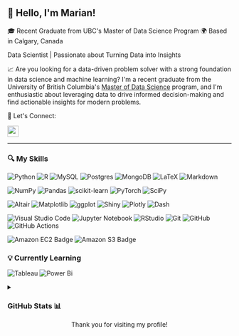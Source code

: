 ## 👋 Hello, I'm Marian!

🎓 Recent Graduate from UBC's Master of Data Science Program
🌍 Based in Calgary, Canada

Data Scientist | Passionate about Turning Data into Insights

📈 Are you looking for a data-driven problem solver with a strong foundation in data science and machine learning? I'm a recent graduate from the University of British Columbia's [Master of Data Science](https://github.com/UBC-MDS) program, and I'm enthusiastic about leveraging data to drive informed decision-making and find actionable insights for modern problems.

🤝 Let's Connect:

 <a href="https://linkedin.com/in/marianagyby/" target="_blank"><img height="25" src = "https://img.shields.io/badge/-LinkedIn-0e76a8?style=for-the-badge&logo=Linkedin&logoColor=white"></a>
</p>
  
----

### 🔍 My Skills

![Python](https://img.shields.io/badge/Python-3670A0?style=for-the-badge&logo=Python&logoColor=ffdd54)
![R](https://img.shields.io/badge/R-%23276DC3.svg?style=for-the-badge&logo=R&logoColor=white)
![MySQL](https://img.shields.io/badge/mysql-%2300f.svg?style=for-the-badge&logo=mysql&logoColor=white)
![Postgres](https://img.shields.io/badge/postgres-%23316192.svg?style=for-the-badge&logo=postgresql&logoColor=white)
![MongoDB](https://img.shields.io/badge/-MongoDB-47A248?style=for-the-badge&logo=mongodb&logoColor=white)
![LaTeX](https://img.shields.io/badge/LaTeX-%23008080.svg?style=for-the-badge&logo=LaTeX&logoColor=white)
![Markdown](https://img.shields.io/badge/Markdown-%23000000.svg?style=for-the-badge&logo=Markdown&logoColor=white)

![NumPy](https://img.shields.io/badge/numpy-%23013243.svg?style=for-the-badge&logo=numpy&logoColor=white)
![Pandas](https://img.shields.io/badge/pandas-%23150458.svg?style=for-the-badge&logo=pandas&logoColor=white)
![scikit-learn](https://img.shields.io/badge/scikit--learn-%23F7931E.svg?style=for-the-badge&logo=scikit-learn&logoColor=white)
![PyTorch](https://img.shields.io/badge/PyTorch-%23EE4C2C.svg?style=for-the-badge&logo=PyTorch&logoColor=white)
![SciPy](https://img.shields.io/badge/SciPy-%230C55A5.svg?style=for-the-badge&logo=scipy&logoColor=%white)

![Altair](https://img.shields.io/badge/Altair-%23F98C44.svg?style=for-the-badge&logo=Altair&logoColor=white)
![Matplotlib](https://img.shields.io/badge/Matplotlib-%23ffffff.svg?style=for-the-badge&logo=Matplotlib&logoColor=black)
![ggplot](https://img.shields.io/badge/ggplot2-%23276DC3.svg?style=for-the-badge&logo=ggplot2&logoColor=white)
![Shiny](https://img.shields.io/badge/Shiny-blue?style=for-the-badge&logo=RStudio&logoColor=white)
![Plotly](https://img.shields.io/badge/Plotly-%233F4F75.svg?style=for-the-badge&logo=plotly&logoColor=white)
![Dash](https://img.shields.io/badge/Dash-008DE4?style=for-the-badge&logo=dash&logoColor=white)

![Visual Studio Code](https://img.shields.io/badge/-VSCode-007ACC?style=for-the-badge&logo=visual-studio-code&logoColor=white)
![Jupyter Notebook](https://img.shields.io/badge/Jupyter-F37626.svg?style=for-the-badge&logo=Jupyter&logoColor=white)
![RStudio](https://img.shields.io/badge/RStudio-4285F4?style=for-the-badge&logo=rstudio&logoColor=white)
![Git](https://img.shields.io/badge/-Git-black?style=for-the-badge&logo=git)
![GitHub](https://img.shields.io/badge/-GitHub-181717?style=for-the-badge&logo=github)
![GitHub Actions](https://img.shields.io/badge/-GithubActions-2088FF?style=for-the-badge&logo=github-actions&logoColor=white)
  
![Amazon EC2 Badge](https://img.shields.io/badge/Amazon%20EC2-F90?logo=amazonec2&logoColor=fff&style=for-the-badge)
![Amazon S3 Badge](https://img.shields.io/badge/Amazon%20S3-569A31?logo=amazons3&logoColor=fff&style=for-the-badge)

### 💡 Currently Learning

![Tableau](https://img.shields.io/badge/Tableau-E97627?style=for-the-badge&logo=Tableau&logoColor=white)
![Power Bi](https://img.shields.io/badge/power_bi-F2C811?style=for-the-badge&logo=powerbi&logoColor=black)

<details>
<summary><h3>GitHub Stats 📊</h3></summary>
<br>
  
![Profile Summary](https://github-profile-summary-cards.vercel.app/api/cards/profile-details?username=marianagyby&theme=swift)
  
![](http://github-profile-summary-cards.vercel.app/api/cards/repos-per-language?username=marianagyby&theme=swift) 

![](http://github-profile-summary-cards.vercel.app/api/cards/most-commit-language?username=marianagyby&theme=swift)

 <br>
</details>
  
<div align="center">Thank you for visiting my profile!</div>

<!--
**marianagyby/marianagyby** is a ✨ _special_ ✨ repository because its `README.md` (this file) appears on your GitHub profile.

Here are some ideas to get you started:

- 🔭 I’m currently working on ...
- 🌱 I’m currently learning ...
- 👯 I’m looking to collaborate on ...
- 🤔 I’m looking for help with ...
- 💬 Ask me about ...
- 📫 How to reach me: ...
- 😄 Pronouns: ...
- ⚡ Fun fact: ...
-->
